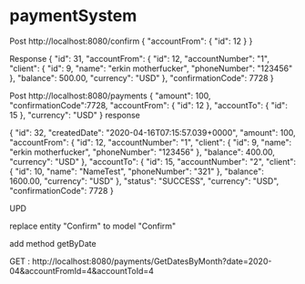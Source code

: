 # paymentSystem
Post  http://localhost:8080/confirm
{
    "accountFrom": {
        "id": 12
    }
}

Response 
{
    "id": 31,
    "accountFrom": {
        "id": 12,
        "accountNumber": "1",
        "client": {
            "id": 9,
            "name": "erkin motherfucker",
            "phoneNumber": "123456"
        },
        "balance": 500.00,
        "currency": "USD"
    },
    "confirmationCode": 7728
}

Post http://localhost:8080/payments
{
    "amount": 100,
    "confirmationCode":7728,
    "accountFrom": {
        "id": 12
    },
    "accountTo": {
        "id": 15
    },
    "currency": "USD"
}
response

{
    "id": 32,
    "createdDate": "2020-04-16T07:15:57.039+0000",
    "amount": 100,
    "accountFrom": {
        "id": 12,
        "accountNumber": "1",
        "client": {
            "id": 9,
            "name": "erkin motherfucker",
            "phoneNumber": "123456"
        },
        "balance": 400.00,
        "currency": "USD"
    },
    "accountTo": {
        "id": 15,
        "accountNumber": "2",
        "client": {
            "id": 10,
            "name": "NameTest",
            "phoneNumber": "321"
        },
        "balance": 1600.00,
        "currency": "USD"
    },
    "status": "SUCCESS",
    "currency": "USD",
    "confirmationCode": 7728
}




UPD




replace entity "Confirm" to model "Confirm"

add method getByDate 


GET : http://localhost:8080/payments/GetDatesByMonth?date=2020-04&accountFromId=4&accountToId=4


